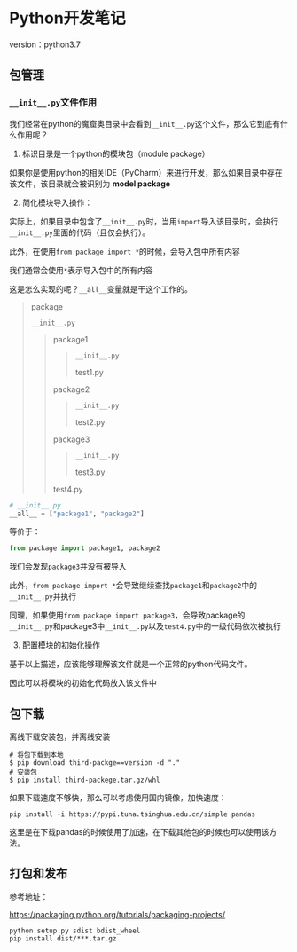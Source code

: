 # Python开发笔记

version：python3.7

## 包管理

### `__init__.py`文件作用

我们经常在python的魔窟奥目录中会看到`__init__.py`这个文件，那么它到底有什么作用呢？

1. 标识目录是一个python的模块包（module package）

如果你是使用python的相关IDE（PyCharm）来进行开发，那么如果目录中存在该文件，该目录就会被识别为 **model package**

2. 简化模块导入操作：

实际上，如果目录中包含了`__init__.py`时，当用`import`导入该目录时，会执行`__init__.py`里面的代码（且仅会执行）。

此外，在使用`from package import *`的时候，会导入包中所有内容

我们通常会使用`*`表示导入包中的所有内容

这是怎么实现的呢？`__all__`变量就是干这个工作的。

> package
>
> `__init__.py`
>
> > package1
> >
> > > `__init__.py`
> > >
> > > test1.py
> >
> > package2
> >
> > > `__init__.py`
> > >
> > > test2.py
> >
> > package3
> >
> > > `__init__.py`
> > >
> > > test3.py
> >
> > test4.py

```python
# __init__.py
__all__ = ["package1", "package2"]
```

等价于：

```python
from package import package1, package2
```

我们会发现`package3`并没有被导入

此外，`from package import *`会导致继续查找`package1`和`package2`中的`__init__.py`并执行

同理，如果使用`from package import package3`，会导致package的`__init__.py`和package3中`__init__.py`以及`test4.py`中的一级代码依次被执行

3. 配置模块的初始化操作

基于以上描述，应该能够理解该文件就是一个正常的python代码文件。

因此可以将模块的初始化代码放入该文件中

## 包下载

离线下载安装包，并离线安装

```shell
# 将包下载到本地
$ pip download third-packge==version -d "."
# 安装包
$ pip install third-packege.tar.gz/whl
```

如果下载速度不够快，那么可以考虑使用国内镜像，加快速度：

```shell
pip install -i https://pypi.tuna.tsinghua.edu.cn/simple pandas
```

这里是在下载pandas的时候使用了加速，在下载其他包的时候也可以使用该方法。



## 打包和发布

参考地址：

https://packaging.python.org/tutorials/packaging-projects/

```shell
python setup.py sdist bdist_wheel
pip install dist/***.tar.gz
```

